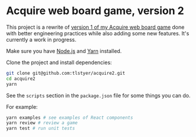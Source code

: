 # Acquire web board game, version 2

This project is a rewrite of [version 1 of my Acquire web board game](https://github.com/tlstyer/acquire) done with better engineering practices while also adding some new features. It's currently a work in progress.

Make sure you have [Node.js](https://nodejs.org) and [Yarn](https://yarnpkg.com) installed.

Clone the project and install dependencies:
```bash
git clone git@github.com:tlstyer/acquire2.git
cd acquire2
yarn
```

See the `scripts` section in the `package.json` file for some things you can do.

For example:
```bash
yarn examples # see examples of React components
yarn review # review a game
yarn test # run unit tests
```
